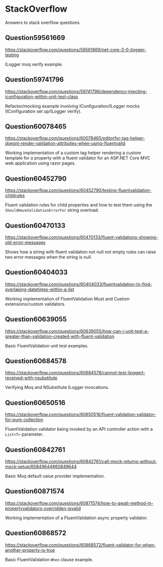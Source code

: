 # StackOverflow

Answers to stack overflow questions.

## Question59561669

<https://stackoverflow.com/questions/59561669/net-core-3-0-ilogger-testing>

ILogger moq verify example.

## Question59741796

<https://stackoverflow.com/questions/59741796/dependency-injecting-iconfiguration-within-unit-test-class>

Refactor/mocking example involving IConfiguration/ILogger mocks (IConfiguration set up/ILogger verify).

## Question60078465

<https://stackoverflow.com/questions/60078465/editorfor-tag-helper-doesnt-render-validation-attributes-when-using-fluentvalid>

Working implementation of a custom tag helper rendering a custom template for a property with a fluent validator for an ASP.NET Core MVC web application using razor pages.

## Question60452790

<https://stackoverflow.com/questions/60452790/testing-fluentvalidation-childrules>

Fluent validation rules for child properties and how to test them using the `ShouldHaveValidationErrorFor` string overload.

## Question60470133

<https://stackoverflow.com/questions/60470133/fluent-validations-showing-old-error-messages>

Shows how a string with fluent validation not null not empty rules can raise two error messages when the string is null.

## Question60404033

<https://stackoverflow.com/questions/60404033/fluentvalidation-to-find-overlaping-datetimes-within-a-list>

Working implementation of FluentValidation Must and Custom extensions/custom validators.

## Question60639055

<https://stackoverflow.com/questions/60639055/how-can-i-unit-test-a-greater-than-validation-created-with-fluent-validation>

Basic FluentValidation unit test examples.

## Question60684578

<https://stackoverflow.com/questions/60684578/cannot-test-iloggert-received-with-nsubstitute>

Verifying Moq and NSubstitute ILogger invocations.

## Question60650516

<https://stackoverflow.com/questions/60650516/fluent-validation-validator-for-pure-collection>

FluentValidation validator being invoked by an API controller action with a `List<T>` parameter.

## Question60842761

<https://stackoverflow.com/questions/60842761/call-mock-returns-without-mock-setup/60849644#60849644>

Basic Moq default value provider implementation.

## Question60871574

<https://stackoverflow.com/questions/60871574/how-to-await-method-in-propertyvalidators-overridden-isvalid>

Working implementation of a FluentValidation async property validator.

## Question60868572

<https://stackoverflow.com/questions/60868572/fluent-validator-for-when-another-property-is-true>

Basic FluentValidation `When` clause example.
